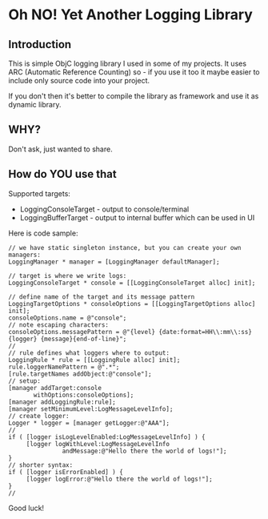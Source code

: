 Oh NO! Yet Another Logging Library
==================================

Introduction
------------

This is simple ObjC logging library I used in some of my projects.
It uses ARC (Automatic Reference Counting) so - if you use it too
it maybe easier to include only source code into your project.

If you don't then it's better to compile the library as framework 
and use it as dynamic library.

WHY?
----

Don't ask, just wanted to share.

How do YOU use that
-------------------

Supported targets:

 - LoggingConsoleTarget - output to console/terminal
 - LoggingBufferTarget - output to internal buffer which can be used in UI 

Here is code sample:
    
    // we have static singleton instance, but you can create your own managers:
    LoggingManager * manager = [LoggingManager defaultManager];
    
    // target is where we write logs:
    LoggingConsoleTarget * console = [[LoggingConsoleTarget alloc] init];
    
    // define name of the target and its message pattern
    LoggingTargetOptions * consoleOptions = [[LoggingTargetOptions alloc] init];
    consoleOptions.name = @"console";
    // note escaping characters:
    consoleOptions.messagePattern = @"{level} {date:format=HH\\:mm\\:ss} {logger} {message}{end-of-line}";
    //
    // rule defines what loggers where to output:
    LoggingRule * rule = [[LoggingRule alloc] init];
    rule.loggerNamePattern = @".*";
    [rule.targetNames addObject:@"console"];
    // setup:
    [manager addTarget:console 
           withOptions:consoleOptions];
    [manager addLoggingRule:rule];
    [manager setMinimumLevel:LogMessageLevelInfo];
    // create logger:
    Logger * logger = [manager getLogger:@"AAA"];
    //
    if ( [logger isLogLevelEnabled:LogMessageLevelInfo] ) {
         [logger logWithLevel:LogMessageLevelInfo 
                   andMessage:@"Hello there the world of logs!"];
    }
    // shorter syntax:
    if ( [logger isErrorEnabled] ) {
         [logger logError:@"Hello there the world of logs!"];
    }
    //

Good luck!